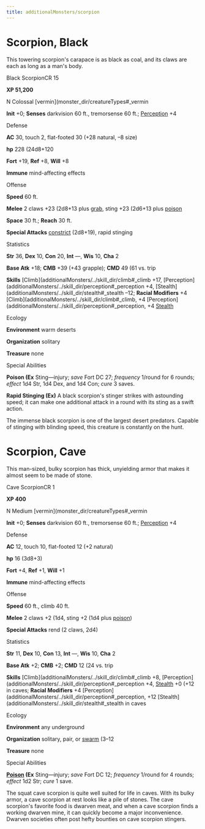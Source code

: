 ```yaml
---
title: additionalMonsters/scorpion
---
```

# Scorpion, Black 

This towering scorpion's carapace is as black as coal, and its claws are each as long as a man's body.

Black ScorpionCR 15

**XP 51,200**

N Colossal [vermin](monster_dir/creatureTypes#_vermin

**Init** +0; **Senses** darkvision 60 ft., tremorsense 60 ft.; [Perception](additionalMonsters/../skill_dir/perception#_perception) +4

Defense

**AC** 30, touch 2, flat-footed 30 (+28 natural, –8 size)

**hp** 228 (24d8+120

**Fort** +19, **Ref** +8, **Will** +8

**Immune** mind-affecting effects

Offense

**Speed** 60 ft.

**Melee** 2 claws +23 (2d8+13 plus [grab](monster_dir/universalMonsterRules#_grab), sting +23 (2d6+13 plus [poison](monster_dir/universalMonsterRules#_poison-(ex-or-su))

**Space** 30 ft.; **Reach** 30 ft.

**Special Attacks** [constrict](monster_dir/universalMonsterRules#_constrict) (2d8+19), rapid stinging

Statistics

**Str** 36, **Dex** 10, **Con** 20, **Int** —, **Wis** 10, **Cha** 2

**Base Atk** +18; **CMB** +39 (+43 grapple); **CMD** 49 (61 vs. trip

**Skills** [Climb](additionalMonsters/../skill_dir/climb#_climb +17, [Perception](additionalMonsters/../skill_dir/perception#_perception +4, [Stealth](additionalMonsters/../skill_dir/stealth#_stealth –12; **Racial Modifiers** +4 [Climb](additionalMonsters/../skill_dir/climb#_climb, +4 [Perception](additionalMonsters/../skill_dir/perception#_perception, +4 [Stealth](additionalMonsters/../skill_dir/stealth#_stealth)

Ecology

**Environment** warm deserts

**Organization** solitary

**Treasure** none

Special Abilities

**Poison (Ex** Sting—injury; _save_ Fort DC 27; _frequency_ 1/round for 6 rounds; _effect_ 1d4 Str, 1d4 Dex, and 1d4 Con; _cure_ 3 saves.

**Rapid Stinging (Ex)** A black scorpion's stinger strikes with astounding speed; it can make one additional attack in a round with its sting as a swift action.

The immense black scorpion is one of the largest desert predators. Capable of stinging with blinding speed, this creature is constantly on the hunt.

# Scorpion, Cave

This man-sized, bulky scorpion has thick, unyielding armor that makes it almost seem to be made of stone.

Cave ScorpionCR 1

**XP 400**

N Medium [vermin](monster_dir/creatureTypes#_vermin

**Init** +0; **Senses** darkvision 60 ft., tremorsense 60 ft.; [Perception](additionalMonsters/../skill_dir/perception#_perception) +4

Defense

**AC** 12, touch 10, flat-footed 12 (+2 natural)

**hp** 16 (3d8+3)

**Fort** +4, **Ref** +1, **Will** +1

**Immune** mind-affecting effects

Offense

**Speed** 60 ft., climb 40 ft.

**Melee** 2 claws +2 (1d4, sting +2 (1d4 plus [poison](monster_dir/universalMonsterRules#_poison-(ex-or-su)))

**Special Attacks** rend (2 claws, 2d4)

Statistics

**Str** 11, **Dex** 10, **Con** 13, **Int** —, **Wis** 10, **Cha** 2

**Base Atk** +2; **CMB** +2; **CMD** 12 (24 vs. trip

**Skills** [Climb](additionalMonsters/../skill_dir/climb#_climb +8, [Perception](additionalMonsters/../skill_dir/perception#_perception +4, [Stealth](additionalMonsters/../skill_dir/stealth#_stealth) +0 (+12 in caves; **Racial Modifiers** +4 [Perception](additionalMonsters/../skill_dir/perception#_perception, +12 [Stealth](additionalMonsters/../skill_dir/stealth#_stealth in caves

Ecology

**Environment** any underground

**Organization** solitary, pair, or [swarm](monster_dir/creatureTypes#_swarm-subtype) (3–12

**Treasure** none

Special Abilities

**[Poison](monster_dir/universalMonsterRules#_poison-(ex-or-su)) (Ex** Sting—injury; _save_ Fort DC 12; _frequency_ 1/round for 4 rounds; _effect_ 1d2 Str; _cure_ 1 save.

The squat cave scorpion is quite well suited for life in caves. With its bulky armor, a cave scorpion at rest looks like a pile of stones. The cave scorpion's favorite food is dwarven meat, and when a cave scorpion finds a working dwarven mine, it can quickly become a major inconvenience. Dwarven societies often post hefty bounties on cave scorpion stingers.

